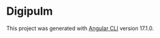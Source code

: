 # Digipulm

This project was generated with [Angular CLI](https://github.com/angular/angular-cli) version 17.1.0.
